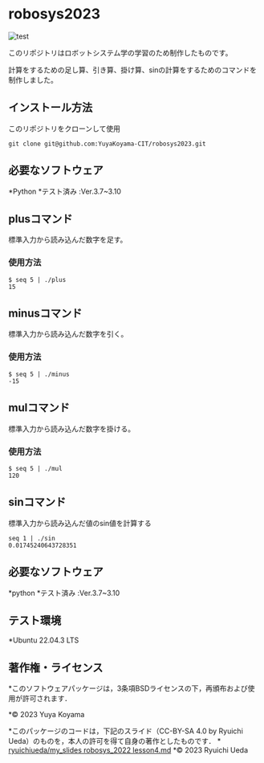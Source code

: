 # robosys2023
![test](https://github.com/YuyaKoyama-CIT/robosys2023/actions/workflows/test.yml/badge.svg)

このリポジトリはロボットシステム学の学習のため制作したものです。

計算をするための足し算、引き算、掛け算、sinの計算をするためのコマンドを制作しました。

## インストール方法

このリポジトリをクローンして使用

```
git clone git@github.com:YuyaKoyama-CIT/robosys2023.git
```

## 必要なソフトウェア
 
*Python
        *テスト済み :Ver.3.7~3.10

## plusコマンド

標準入力から読み込んだ数字を足す。
### 使用方法

```
$ seq 5 | ./plus
15
```
## minusコマンド

標準入力から読み込んだ数字を引く。
### 使用方法

```
$ seq 5 | ./minus
-15
```
## mulコマンド

標準入力から読み込んだ数字を掛ける。
### 使用方法

```
$ seq 5 | ./mul
120
```
## sinコマンド

標準入力から読み込んだ値のsin値を計算する
```
seq 1 | ./sin
0.01745240643728351
```
## 必要なソフトウェア

*python
	*テスト済み :Ver.3.7~3.10

## テスト環境

*Ubuntu 22.04.3 LTS

## 著作権・ライセンス

*このソフトウェアパッケージは，3条項BSDライセンスの下，再頒布および使用が許可されます．

  *© 2023 Yuya Koyama

  *このパッケージのコードは，下記のスライド（CC-BY-SA 4.0 by Ryuichi Ueda）のものを，本人の許可を得て自身の著作としたものです．
      * [ryuichiueda/my_slides robosys_2022 lesson4.md](https://github.com/ryuichiueda/my_slides/blob/master/robosys_2022/lesson4.md)
  *© 2023 Ryuichi Ueda
